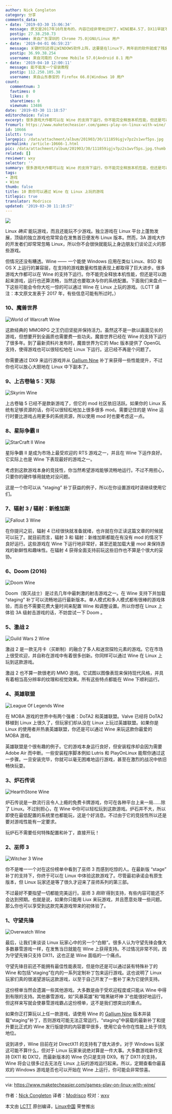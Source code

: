 ```yaml
---
author: Nick Congleton
category: 分享
comments_data:
- date: '2019-03-30 15:06:34'
  message: 原文是2017年10月发布的，内容已经非常地过时了，WINE都4.5了，DX11早就不是问题了
  postip: 27.38.250.73
  username: 来自广东深圳的 Chrome 75.0|GNU/Linux 用户
- date: '2019-04-01 06:59:23'
  message: 关键时刻还得让WINDOWS软件上阵，这要是在linux下，两年前的软件就成了残废。
  postip: 36.99.38.254
  username: 来自河南的 Chrome Mobile 57.0|Android 8.1 用户
- date: '2019-04-10 12:00:11'
  message: 能不能发一个安装教程
  postip: 112.250.105.38
  username: 来自山东泰安的 Firefox 66.0|Windows 10 用户
count:
  commentnum: 3
  favtimes: 0
  likes: 0
  sharetimes: 0
  viewnum: 13486
date: '2019-03-30 11:18:57'
editorchoice: false
excerpt: 很多游戏大作都可以在 Wine 的支持下运行。你不能完全释放本机性能，但还是可以跑起来游戏，运行也还算流畅，当然这也要取决与你的系统配置。
fromurl: https://www.maketecheasier.com/games-play-on-linux-with-wine/
id: 10666
islctt: true
largepic: /data/attachment/album/201903/30/111859igjv7pz2s1wvf5ps.jpg
permalink: /article-10666-1.html
pic: /data/attachment/album/201903/30/111859igjv7pz2s1wvf5ps.jpg.thumb.jpg
related: []
reviewer: wxy
selector: ''
summary: 很多游戏大作都可以在 Wine 的支持下运行。你不能完全释放本机性能，但还是可以跑起来游戏，运行也还算流畅，当然这也要取决与你的系统配置。
tags:
- 游戏
- Wine
thumb: false
title: 10 款你可以通过 Wine 在 Linux 上玩的游戏
titlepic: true
translator: Modrisco
updated: '2019-03-30 11:18:57'
---
```


![](/data/attachment/album/201903/30/111859igjv7pz2s1wvf5ps.jpg)


Linux *确实* 能玩游戏，而且还能玩不少游戏。独立游戏在 Linux 平台上蓬勃发展，顶级的独立游戏也常常会在发售首日便发布 Linux 版本。然而，3A 游戏大作的开发者们却常常忽略 Linux，所以你不会很快就能玩上身边朋友们谈论正火的那些游戏。


但情况还没有糟透。Wine —— 一个能使 Windows 应用在类似 Linux、BSD 和 OS X 上运行的兼容层，在支持的游戏数量和性能表现上都取得了巨大进步。很多游戏大作都可以在 Wine 的支持下运行。你不能完全释放本机性能，但还是可以跑起来游戏，运行也还算流畅，当然这也要取决与你的系统配置。下面我们来盘点一下这些可能会令你大吃一惊的可以通过 Wine 在 Linux 上玩的游戏。（LCTT 译注：本文原文发表于 2017 年，有些信息可能有所过时。）


### 10、魔兽世界


![World of Warcraft Wine](/data/attachment/album/201903/30/111900uwzw213w212v2hnn.jpg "World of Warcraft Wine")


这款经典的 MMORPG 之王仍旧坚挺并保持活力。虽然这不是一款以画面见长的游戏，但想要开到全画质也需要费一些功夫。魔兽世界已经在 Wine 的支持下运行了很多年。到了最新资料片发布时，魔兽世界为它的 Mac 版本提供了 OpenGL 支持，使得游戏也可以很轻松地在 Linux 下运行。这已经不再是个问题了。


你需要通过 DX9 来运行游戏并从 [Gallium Nine](https://www.maketecheasier.com/install-wine-gallium-nine-linux) 补丁来获得一些性能提升，不过你也可以放心大胆地在 Linux 中下副本了。


### 9、上古卷轴 5：天际


![Skyrim Wine](/data/attachment/album/201903/30/111900t5v2337i2i2v7vll.jpg "Skyrim Wine")


上古卷轴 5 已经不是款新游戏了，但它的 mod 社区依旧活跃。如果你的 Linux 系统有足够资源的话，你可以很轻松地加上很多很多 mod。需要记住的是 Wine 运行时要比游戏占用更多的系统资源，所以使用 mod 时也要考虑这一点。


### 8、星际争霸 II


![StarCraft II Wine](/data/attachment/album/201903/30/111901xy4yxxc7z84dzfma.jpg "StarCraft II Wine")


星际争霸 II 是成为市场上最受欢迎的 RTS 游戏之一，并且在 Wine 下运作良好。它实际上也是 Wine 下表现最好的游戏之一。


考虑到这款游戏本身的竞技性，你当然希望游戏能够流畅地运行。不过不用担心，只要你的硬件够用就绝对没问题。


这是一个你可以从 “staging” 补丁获益的例子，所以在你设置游戏时请继续使用它们。


### 7、辐射 3 / 辐射：新维加斯


![Fallout 3 Wine](/data/attachment/album/201903/30/111901nt993kn3gunbt434.jpg "Fallout 3 Wine")


在你提问之前，辐射 4 已经很快就准备就绪，也许就在你正读这篇文章的时候就可以玩了。就目前而言，辐射 3 和 辐射：新维加斯都能在有没有 mod 的情况下良好运行。这些游戏在 Wine 下运行地非常好，甚至还能加载大量 mod 来保持游戏的新鲜性和趣味性。在辐射 4 获得全面支持前玩这些旧作也不算是个很大的妥协。


### 6、Doom (2016)


![Doom Wine](/data/attachment/album/201903/30/111902pw68yh00ypw919dd.jpg "Doom Wine")


Doom（毁灭战士）是过去几年中最刺激的射击游戏之一。在 Wine 支持下并加载 “staging” 补丁可以流畅地运行最新版本。单人模式和多人模式都有很棒的游戏体验，而且也不需要花费大量时间来配置 Wine 和调整设置。所以你想在 Linux 上体验 3A 级射击游戏的话，不妨尝试一下 Doom 。


### 5、激战 2


![Guild Wars 2 Wine](/data/attachment/album/201903/30/111902vq0p3w05j6rwrm0m.jpg "Guild Wars 2 Wine")


激战 2 是一款无月卡（买断制）的融合了多人和迷宫探险元素的游戏。它在市场上很受欢迎，并自称在游戏中有着很多创新。你同样可以通过 Wine 在 Linux 上玩到这款游戏。


激战 2 也不算一款很老的 MMO 游戏。它试图以图像表现来保持现代风格，并具有着相当高分辨率的纹理和视觉效果。所有这些特点都能在 Wine 下顺利运行。


### 4、英雄联盟


![League Of Legends Wine](/data/attachment/album/201903/30/111903y6dnfflr7vzlfqfr.jpg "League Of Legends Wine")


在 MOBA 游戏的世界中有两个强者：DoTA2 和英雄联盟。Valve 已经将 DoTA2 移植到 Linux 上很久了，但玩家们却从没在 Linux 上玩过英雄联盟。如果你是 Linux 的使用者并热衷英雄联盟，你还是可以通过 Wine 来玩这款你最爱的 MOBA 游戏。


英雄联盟是个很有趣的例子。它的游戏本身运行良好，但安装程序却会因为需要 Adobe Air 而中断。一些安装程序脚本例如 Lutris 和 PlayOnLinux 能帮你通过这一步骤。一旦安装完毕，你就可以毫无困难地运行游戏，甚至在激烈的战况中依旧畅快玩耍。


### 3、炉石传说


![HearthStone Wine](/data/attachment/album/201903/30/111903guzcayfgvuub73yu.jpg "HearthStone Wine")


炉石传说是一款流行且令人上瘾的免费卡牌游戏，你可在各种平台上来一局……除了 Linux。不过别担心，在 Wine 中你可以轻松玩到这款游戏。炉石并不大，所以即使在最低配置的系统里也都能玩，这是个好消息。不过由于它的竞技性所以还是要对游戏性能有一定要求。


玩炉石不需要任何特殊配置和补丁，直接开玩！


### 2、巫师 3


![Witcher 3 Wine](/data/attachment/album/201903/30/111904r121zogj2zr2j91f.jpg "Witcher 3 Wine")


你不是唯一一个对在这份榜单中看到了巫师 3 而感到吃惊的人。在最新版 “stage” 补丁的支持下，你终于可以在 Linux 中体验这款游戏了。尽管最初承诺会有原生版本，但 Linux 玩家还是等了很久才迎来了巫师系列的第三部。


不过最好不要指望一切都能完美运行。巫师 3 *刚刚* 得到支持，有些内容可能还不会达到预期。也就是说，如果你只能用 Liux 来玩游戏，并且愿意处理一些问题。那么你也可以享受到这款完美游戏带来的初体验了。


### 1、守望先锋


![Overwatch Wine](/data/attachment/album/201903/30/111904b13axffyzxxduyqp.jpg "Overwatch Wine")


最后，让我们来谈谈 Linux 玩家心中的另一个“白鲸”。很多人认为守望先锋会像大多数暴雪游戏一样，在发售当日就能在 Wine 上获得支持。不过情况非常不同，因为守望先锋只支持 DX11，这也正是 Wine 面临的一个痛点。


守望先锋目前还不能拥有最佳性能表现，但是你还是可以通过装有特殊补丁的 Wine 和包括“staging”在内的一系列定制补丁包来运行游戏。这也说明了 Linux 玩家们真的很渴望游玩这款游戏，以至于自己开发了一套补丁来为它提供支持。


这份榜单当然会遗漏一些其他游戏。大多数是由于受欢迎程度或只能从 Wine 中得到有限的支持。其他暴雪游戏，如“风暴英雄”和“暗黑破坏神 3”也能很好地运行，但这样来写就会使暴雪游戏霸占这份榜单，这不是我们想突出的重点。


如果你正打算玩以上任一款游戏，请使用 Wine 的 [Gallium Nine](https://www.maketecheasier.com/install-wine-gallium-nine-linux) 版本并装载“staging”补丁，否则游戏可能无法正常运行。“staging”中装载的最新补丁和提升要比正式的 Wine 发行版提供的内容要早很多，使用它会令你在性能上处于领先地位。


说到进步，Wine 目前在对 DirectX11 的支持有了很大进步。对于 Windows 玩家这可能不算什么，但对于 Linux 玩家来说绝对算是一件大事。大多数游戏新作支持 DX11 和 DX12，而最新版本的 Wine 仍只是支持 DX9。有了 DX11 的支持，Wine 将会让很多过去无法在 Linux 上玩的游戏运行起来。所以，定期查看你最喜欢的 Windows 游戏是否也可以开始在 Wine 上运行，你可能会非常惊喜。




---


via: <https://www.maketecheasier.com/games-play-on-linux-with-wine/>


作者：[Nick Congleton](https://www.maketecheasier.com/author/nickcongleton/) 译者：[Modrisco](https://github.com/Modrisco) 校对：[wxy](https://github.com/wxy)


本文由 [LCTT](https://github.com/LCTT/TranslateProject) 原创编译，[Linux中国](https://linux.cn/) 荣誉推出